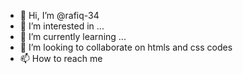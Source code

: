 - 👋 Hi, I’m @rafiq-34
- 👀 I’m interested in ...
- 🌱 I’m currently learning ...
- 💞️ I’m looking to collaborate on htmls and css codes 
- 📫 How to reach me 

<!---
rafiq-34/rafiq-34 is a ✨ special ✨ repository because its `README.md` (this file) appears on your GitHub profile.
You can click the Preview link to take a look at your changes.
--->
